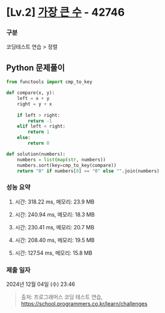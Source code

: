 # [Lv.2] [가장 큰 수](https://programmers.co.kr/) - 42746 

### 구분

코딩테스트 연습 > 정렬

## Python 문제풀이

```py
from functools import cmp_to_key

def compare(x, y):
    left = x + y
    right = y + x
    
    if left > right:
        return -1
    elif left < right:
        return 1
    else:
        return 0

def solution(numbers):
    numbers = list(map(str, numbers))
    numbers.sort(key=cmp_to_key(compare))
    return "0" if numbers[0] == "0" else "".join(numbers)
```

### 성능 요약

1. 시간: 318.22 ms, 메모리: 23.9 MB

2. 시간: 240.94 ms, 메모리: 18.3 MB
3. 시간: 230.41 ms, 메모리: 20.7 MB
4. 시간: 208.40 ms, 메모리: 19.5 MB
5. 시간: 127.54 ms, 메모리: 15.8 MB

### 제출 일자

2024년 12월 04일 (수) 23:46

> 출처: 프로그래머스 코딩 테스트 연습, https://school.programmers.co.kr/learn/challenges